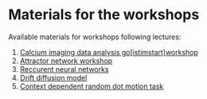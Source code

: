 # Materials for the workshops

Available materials for workshops following lectures:

1. [Calcium imaging data analysis go[istimstart]workshop](Calcium/calcium_workshop.ipynb)
2. [Attractor network workshop](Attractors/attractors.ipynb)
3. [Reccurent neural networks](RNN/rnn_rdm.ipynb)
4. [Drift diffusion model](DriftDiffusionModel/bioRTC_ddm_workshop_final.ipynb)
5. [Context dependent random dot motion task](Mante/Mante_loading_and_TDR.ipynb)
